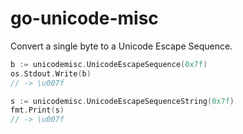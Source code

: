 # go-unicode-misc

Convert a single byte to a Unicode Escape Sequence.  


```go
b := unicodemisc.UnicodeEscapeSequence(0x7f)
os.Stdout.Write(b)
// -> \u007f
```

```go
s := unicodemisc.UnicodeEscapeSequenceString(0x7f)
fmt.Print(s)
// -> \u007f
```
